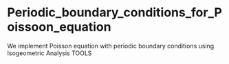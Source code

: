 # Periodic_boundary_conditions_for_Poissoon_equation
We implement Poisson equation with periodic boundary conditions using Isogeometric Analysis TOOLS
